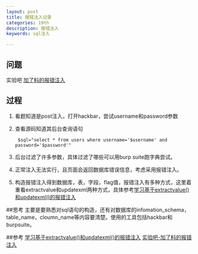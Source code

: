 ```yaml
---
layout: post
title: 报错注入记录
categories: 19th
description: 报错注入
keywords: sql注入

---
```


## 问题
实验吧 [加了料的报错注入](http://ctf5.shiyanbar.com/web/baocuo/index.php)

## 过程
1. 看题知道是post注入，打开hackbar，尝试username和password参数
2. 查看源码知道其后台查询语句

        $sql="select * from users where username='$username' and password='$password'"

3. 后台过滤了许多参数，具体过滤了哪些可以用burp suite跑字典尝试。
4. 正常注入无法实行，且页面会返回数据库错误信息，考虑采用报错注入。
5. 构造报错注入得到数据库，表，字段，flag值，报错注入有多种方式，这里着重看extractvalue和updatexml两种方式，具体参考[学习基于extractvalue()和updatexml()的报错注入
]([https://blog.csdn.net/zpy1998zpy/article/details/80631036](https://blog.csdn.net/zpy1998zpy/article/details/80631036)
)

##思考
主要是要熟悉对sql语句的构造，还有对数据库的infomation_schema，table_name，cloumn_name等内容要清楚。使用的工具包括hackbar和burpsuite。

##参考
[学习基于extractvalue()和updatexml()的报错注入](https://blog.csdn.net/zpy1998zpy/article/details/80631036)
[实验吧-加了料的报错注入]([https://www.jianshu.com/p/77ba3c696715
)
